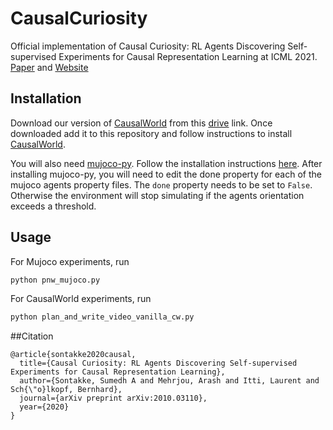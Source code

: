 # CausalCuriosity
Official implementation of Causal Curiosity: RL Agents Discovering Self-supervised Experiments for Causal Representation Learning at ICML 2021. 
[Paper](https://arxiv.org/abs/2010.03110) and [Website](https://sites.google.com/usc.edu/causal-curiosity/home)
## Installation

Download our version of [CausalWorld](https://github.com/rr-learning/CausalWorld) from this [drive](https://drive.google.com/drive/folders/1BWm0BuN8t3h9hJX-iA7Kp8q093Jub8fa?usp=sharing) link. Once downloaded add it to this repository and follow instructions to install [CausalWorld](https://github.com/rr-learning/CausalWorld).

You will also need [mujoco-py](https://github.com/openai/mujoco-py). Follow the installation instructions [here](https://github.com/openai/mujoco-py).
After installing mujoco-py, you will need to edit the done property for each of the mujoco agents property files. The ```done``` property needs to be set to ```False```. Otherwise the environment will stop simulating if the agents orientation exceeds a threshold. 

## Usage
For Mujoco experiments, run 
```python
python pnw_mujoco.py
```

For CausalWorld experiments, run
```python
python plan_and_write_video_vanilla_cw.py
```
##Citation
```
@article{sontakke2020causal,
  title={Causal Curiosity: RL Agents Discovering Self-supervised Experiments for Causal Representation Learning},
  author={Sontakke, Sumedh A and Mehrjou, Arash and Itti, Laurent and Sch{\"o}lkopf, Bernhard},
  journal={arXiv preprint arXiv:2010.03110},
  year={2020}
}
```
